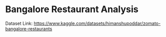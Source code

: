 # Bangalore Restaurant Analysis
Dataset Link: https://www.kaggle.com/datasets/himanshupoddar/zomato-bangalore-restaurants

